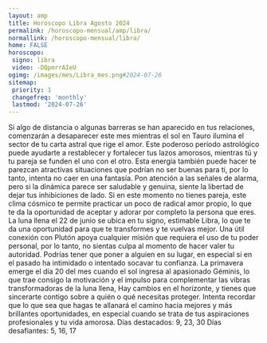 ```yaml
---
layout: amp
title: Horoscopo Libra Agosto 2024 
permalink: /horoscopo-mensual/amp/libra/
normallink: /horoscopo-mensual/libra/
home: FALSE
horoscopo:
 signo: libra
 video: -DQpmrrAIeU
ogimg: /images/mes/Libra_mes.png#2024-07-26
sitemap:
 priority: 1
 changefreq: 'monthly'
 lastmod: '2024-07-26'
---
```



Si algo de distancia o algunas barreras se han aparecido en tus relaciones, comenzarán a desaparecer este mes mientras el sol en Tauro ilumina el sector de tu carta astral que rige el amor. Este poderoso período astrológico puede ayudarte a restablecer y fortalecer tus lazos amorosos, mientras tú y tu pareja se funden el uno con el otro.
Esta energía también puede hacer te parezcan atractivas situaciones que podrían no ser buenas para ti, por lo tanto, intenta no caer en una fantasía. Pon atención a las señales de alarma, pero si la dinámica parece ser saludable y genuina, siente la libertad de dejar tus inhibiciones de lado. Si en este momento no tienes pareja, este clima cósmico te permite practicar un poco de radical amor propio, lo que te da la oportunidad de aceptar y adorar por completo la persona que eres.
La luna llena el 22 de junio se ubica en tu signo, estimable Libra, lo que te da una oportunidad para que te transformes y te vuelvas mejor. Una útil conexión con Plutón apoya cualquier misión que requiera el uso de tu poder personal, por lo tanto, no sientas culpa al momento de hacer valer tu autoridad. Podrías tener que poner a alguien en su lugar, en especial si en el pasado ha intimidado o intentado socavar tu confianza. La primavera emerge el día 20 del mes cuando el sol ingresa al apasionado Géminis, lo que trae consigo la motivación y el impulso para complementar las vibras transformadoras de la luna llena, Hay cambios en el horizonte, y tienes que sincerarte contigo sobre a quién o qué necesitas proteger. Intenta recordar que lo que sea que hagas te allanará el camino hacia mejores y más brillantes oportunidades, en especial cuando se trata de tus aspiraciones profesionales y tu vida amorosa.
Días destacados: 9, 23, 30
Días desafiantes: 5, 16, 17